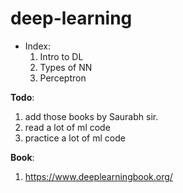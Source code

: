 # deep-learning

- Index:
  1. Intro to DL
  2. Types of NN
  3. Perceptron

**Todo**:

1. add those books by Saurabh sir.
2. read a lot of ml code
3. practice a lot of ml code


**Book**:
1. https://www.deeplearningbook.org/